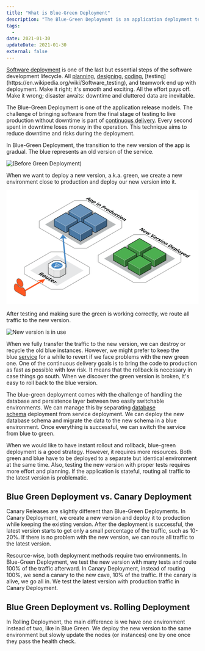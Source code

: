 ```yaml
---
title: "What is Blue-Green Deployment"
description: "The Blue-Green Deployment is an application deployment technique used in continuous delivery. The new service is deployed and put into production gradually."
tags:
  -
date: 2021-01-30
updateDate: 2021-01-30
external: false
---
```


[Software deployment](https://www.wikiwand.com/en/Software_deployment) is one of the last but essential steps of the software development lifecycle. All [planning](https://www.wikiwand.com/en/Software_project_management), [designing](https://en.wikipedia.org/wiki/Software_design), [coding](https://en.wikipedia.org/wiki/Software_development#:~:text=Software%20development%20is%20the%20process,frameworks%2C%20or%20other%20software%20components.), [testing](https://en.wikipedia.org/wiki/Software_testing), and teamwork end up with deployment. Make it right; it's smooth and exciting. All the effort pays off. Make it wrong; disaster awaits: downtime and cluttered data are inevitable.

The Blue-Green Deployment is one of the application release models. The challenge of bringing software from the final stage of testing to live production without downtime is part of [continuous delivery](https://martinfowler.com/bliki/ContinuousDelivery.html). Every second spent in downtime loses money in the operation. This technique aims to reduce downtime and risks during the deployment.

In Blue-Green Deployment, the transition to the new version of the app is gradual. The blue represents an old version of the service.

![(Before Green Deployment)](/images/content/essays/blue-green-deployment/BlueGreenDeployment4.png)

When we want to deploy a new version, a.k.a. green, we create a new environment close to production and deploy our new version into it.

![New Version Deployed](/public/images/content/essays/blue-green-deployment/BlueGreenDeployment5.png)

After testing and making sure the green is working correctly, we route all traffic to the new version.

![New version is in use](/images/content/essays/blue-green-deployment/BlueGreenDeployment6.png)

When we fully transfer the traffic to the new version, we can destroy or recycle the old blue instances. However, we might prefer to keep the blue [service](/books/microservices-and-their-benefits) for a while to revert if we face problems with the new green one. One of the continuous delivery goals is to bring the code to production as fast as possible with low risk. It means that the rollback is necessary in case things go south. When we discover the green version is broken, it's easy to roll back to the blue version.

The blue-green deployment comes with the challenge of handling the database and persistence layer between two easily switchable environments. We can manage this by separating [database schema](https://www.wikiwand.com/en/Database_schema) deployment from service deployment. We can deploy the new database schema and migrate the data to the new schema in a blue environment. Once everything is successful, we can switch the service from blue to green.

When we would like to have instant rollout and rollback, blue-green deployment is a good strategy. However, it requires more resources. Both green and blue have to be deployed to a separate but identical environment at the same time. Also, testing the new version with proper tests requires more effort and planning. If the application is stateful, routing all traffic to the latest version is problematic.

## Blue Green Deployment vs. Canary Deployment

Canary Releases are slightly different than Blue-Green Deployments. In Canary Deployment, we create a new version and deploy it to production while keeping the existing version. After the deployment is successful, the latest version starts to get only a small percentage of the traffic, such as 10-20%. If there is no problem with the new version, we can route all traffic to the latest version.

Resource-wise, both deployment methods require two environments. In Blue-Green Deployment, we test the new version with many tests and route 100% of the traffic afterward. In Canary Deployment, instead of routing 100%, we send a canary to the new cave, 10% of the traffic. If the canary is alive, we go all in. We test the latest version with production traffic in Canary Deployment.

## Blue Green Deployment vs. Rolling Deployment

In Rolling Deployment, the main difference is we have one environment instead of two, like in Blue Green. We deploy the new version to the same environment but slowly update the nodes (or instances) one by one once they pass the health check.